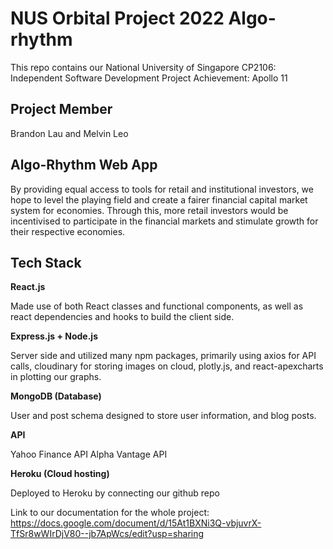 # NUS Orbital Project 2022 Algo-rhythm

This repo contains our National University of Singapore CP2106: Independent Software Development Project 
Achievement: Apollo 11

## Project Member

Brandon Lau and Melvin Leo

## Algo-Rhythm Web App

By providing equal access to tools for retail and institutional investors, we hope to level the playing field and create a fairer financial capital market system for economies. Through this, more retail investors would be incentivised to participate in the financial markets and stimulate growth for their respective economies.

## Tech Stack

**React.js**

Made use of both React classes and functional components, as well as react dependencies and hooks to build the client side. 

**Express.js + Node.js**

Server side and utilized many npm packages, primarily using axios for API calls, cloudinary for storing images on cloud, plotly.js, and react-apexcharts in plotting our graphs.

**MongoDB (Database)**

User and post schema designed to store user information, and blog posts.

**API**

Yahoo Finance API
Alpha Vantage API

**Heroku (Cloud hosting)**

Deployed to Heroku by connecting our github repo

Link to our documentation for the whole project: https://docs.google.com/document/d/15At1BXNi3Q-vbjuvrX-TfSr8wWIrDjV80--jb7ApWcs/edit?usp=sharing
